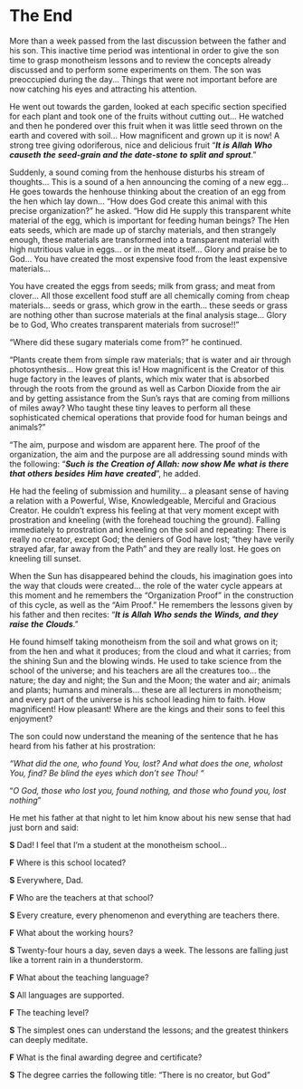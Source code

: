 The End
=======

More than a week passed from the last discussion between the father and
his son. This inactive time period was intentional in order to give the
son time to grasp monotheism lessons and to review the concepts already
discussed and to perform some experiments on them. The son was
preoccupied during the day... Things that were not important before are
now catching his eyes and attracting his attention.

He went out towards the garden, looked at each specific section
specified for each plant and took one of the fruits without cutting
out... He watched and then he pondered over this fruit when it was
little seed thrown on the earth and covered with soil... How magnificent
and grown up it is now! A strong tree giving odoriferous, nice and
delicious fruit “***It*** ***is*** ***Allah*** ***Who*** ***causeth***
***the*** ***seed-grain*** ***and*** ***the*** ***date-stone*** ***to***
***split*** ***and*** ***sprout***.”

Suddenly, a sound coming from the henhouse disturbs his stream of
thoughts... This is a sound of a hen announcing the coming of a new
egg... He goes towards the henhouse thinking about the creation of an
egg from the hen which lay down... “How does God create this animal with
this precise organization?” he asked. “How did He supply this
transparent white material of the egg, which is important for feeding
human beings? The Hen eats seeds, which are made up of starchy
materials, and then strangely enough, these materials are transformed
into a transparent material with high nutritious value in eggs... or in
the meat itself... Glory and praise be to God... You have created the
most expensive food from the least expensive materials...

You have created the eggs from seeds; milk from grass; and meat from
clover... All those excellent food stuff are all chemically coming from
cheap materials... seeds or grass, which grow in the earth... these
seeds or grass are nothing other than sucrose materials at the final
analysis stage... Glory be to God, Who creates transparent materials
from sucrose!!”

“Where did these sugary materials come from?” he continued.

“Plants create them from simple raw materials; that is water and air
through photosynthesis... How great this is! How magnificent is the
Creator of this huge factory in the leaves of plants, which mix water
that is absorbed through the roots from the ground as well as Carbon
Dioxide from the air and by getting assistance from the Sun’s rays that
are coming from millions of miles away? Who taught these tiny leaves to
perform all these sophisticated chemical operations that provide food
for human beings and animals?”

“The aim, purpose and wisdom are apparent here. The proof of the
organization, the aim and the purpose are all addressing sound minds
with the following: “***Such*** ***is*** ***the*** ***Creation***
***of*** ***Allah:*** ***now*** ***show*** ***Me*** ***what*** ***is***
***there*** ***that*** ***others*** ***besides*** ***Him*** ***have***
***created***”, he added.

He had the feeling of submission and humility... a pleasant sense of
having a relation with a Powerful, Wise, Knowledgeable, Merciful and
Gracious Creator. He couldn’t express his feeling at that very moment
except with prostration and kneeling (with the forehead touching the
ground). Falling immediately to prostration and kneeling on the soil and
repeating: There is really no creator, except God; the deniers of God
have lost; “they have verily strayed afar, far away from the Path” and
they are really lost. He goes on kneeling till sunset.

When the Sun has disappeared behind the clouds, his imagination goes
into the way that clouds were created... the role of the water cycle
appears at this moment and he remembers the “Organization Proof” in the
construction of this cycle, as well as the “Aim Proof.” He remembers the
lessons given by his father and then recites: “***It*** ***is***
***Allah*** ***Who*** ***sends*** ***the*** ***Winds,*** ***and***
***they*** ***raise*** ***the*** ***Clouds***.”

He found himself taking monotheism from the soil and what grows on it;
from the hen and what it produces; from the cloud and what it carries;
from the shining Sun and the blowing winds. He used to take science from
the school of the universe; and his teachers are all the creatures
too... the nature; the day and night; the Sun and the Moon; the water
and air; animals and plants; humans and minerals... these are all
lecturers in monotheism; and every part of the universe is his school
leading him to faith. How magnificent! How pleasant! Where are the kings
and their sons to feel this enjoyment?

The son could now understand the meaning of the sentence that he has
heard from his father at his prostration:

*“What did the one, who found You, lost? And what does the one, wholost
You, find? Be blind the eyes which don’t see Thou! “*

“*O* *God,* *those* *who* *lost* *you,* *found* *nothing,* *and* *those*
*who* *found* *you,* *lost* *nothing*”

He met his father at that night to let him know about his new sense that
had just born and said:

**S** Dad! I feel that I’m a student at the monotheism school...

**F** Where is this school located?

**S** Everywhere, Dad.

**F** Who are the teachers at that school?

**S** Every creature, every phenomenon and everything are teachers
there.

**F** What about the working hours?

**S** Twenty-four hours a day, seven days a week. The lessons are
falling just like a torrent rain in a thunderstorm.

**F** What about the teaching language?

**S** All languages are supported.

**F** The teaching level?

**S** The simplest ones can understand the lessons; and the greatest
thinkers can deeply meditate.

**F** What is the final awarding degree and certificate?

**S** The degree carries the following title: “There is no creator, but
God”


